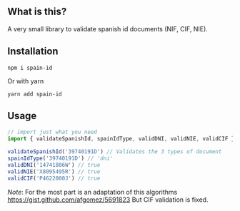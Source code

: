 ## What is this?
A very small library to validate spanish id documents (NIF, CIF, NIE).

## Installation

```
npm i spain-id
```

Or with yarn

```
yarn add spain-id
```

## Usage

```javascript
// import just what you need
import { validateSpanishId, spainIdType, validDNI, validNIE, validCIF } from 'spain-id'

validateSpanishId('39740191D') // Validates the 3 types of document
spainIdType('39740191D') // 'dni'
validDNI('14741806W') // true
validNIE('X8095495R') // true
validCIF('P4622000J') // true

```


*Note*: For the most part is an adaptation of this algorithms https://gist.github.com/afgomez/5691823 But CIF validation is fixed.
